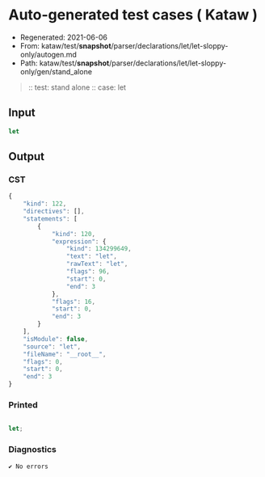 # Auto-generated test cases ( Kataw )
- Regenerated: 2021-06-06
- From: kataw/test/__snapshot__/parser/declarations/let/let-sloppy-only/autogen.md
- Path: kataw/test/__snapshot__/parser/declarations/let/let-sloppy-only/gen/stand_alone
> :: test: stand alone
> :: case: let
## Input

`````js
let
`````
## Output

### CST

```javascript
{
    "kind": 122,
    "directives": [],
    "statements": [
        {
            "kind": 120,
            "expression": {
                "kind": 134299649,
                "text": "let",
                "rawText": "let",
                "flags": 96,
                "start": 0,
                "end": 3
            },
            "flags": 16,
            "start": 0,
            "end": 3
        }
    ],
    "isModule": false,
    "source": "let",
    "fileName": "__root__",
    "flags": 0,
    "start": 0,
    "end": 3
}
```

### Printed

```javascript

let;
```

### Diagnostics

```javascript
✔ No errors
```

